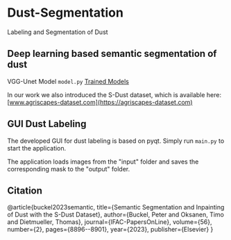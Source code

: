 # Dust-Segmentation
Labeling and Segmentation of Dust

##  Deep learning based semantic segmentation of dust
VGG-Unet Model 
`model.py`
[Trained Models](https://1drv.ms/u/s!AuEsiVyVPmXWdxLB1yQzbU9ucWU)

In our work we also introduced the S-Dust dataset, which is available here: [www.agriscapes-dataset.com](https://agriscapes-dataset.com)

##  GUI Dust Labeling
The developed GUI for dust labeling is based on pyqt.
Simply run `main.py` to start the application.

The application loads images from the "input" folder and saves the corresponding mask to the "output" folder.



## Citation

@article{buckel2023semantic,
  title={Semantic Segmentation and Inpainting of Dust with the S-Dust Dataset},
  author={Buckel, Peter and Oksanen, Timo and Dietmueller, Thomas},
  journal={IFAC-PapersOnLine},
  volume={56},
  number={2},
  pages={8896--8901},
  year={2023},
  publisher={Elsevier}
}
